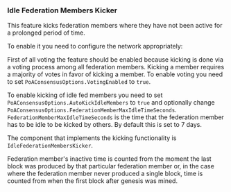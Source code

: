### Idle Federation Members Kicker

This feature kicks federation members where they have not been active for a prolonged period of time. 

To enable it you need to configure the network appropriately:

First of all voting the feature should be enabled because kicking is done via a voting process among all federation members. Kicking a member requires a majority of votes in favor of kicking a member. To enable voting you need to set `PoAConsensusOptions.VotingEnabled` to `true`.

To enable kicking of idle fed members you need to set `PoAConsensusOptions.AutoKickIdleMembers` to `true` and optionally change `PoAConsensusOptions.FederationMemberMaxIdleTimeSeconds`.  `FederationMemberMaxIdleTimeSeconds` is the time that the federation member has to be idle to be kicked by others. By default this is set to 7 days.

The component that implements the kicking functionality is `IdleFederationMembersKicker`.

Federation member's inactive time is counted from the moment the last block was produced by that particular federation member or, in the case where the federation member never produced a single block, time is counted from when the first block after genesis was mined.

